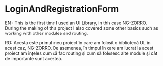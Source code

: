 # LoginAndRegistrationForm

EN : This is the first time I used an UI Library, in this case NG-ZORRO. During the making of this project I also covered some other basics such as working with other modules and routing. 

RO: Acesta este primul meu proiect în care am folosit o bibliotecă UI, în acest caz, NG-ZORRO. De asemenea, în timpul în care am lucrat la acest proiect am înțeles cum să fac routing și cum să folosesc alte module și cât de importante sunt acestea.  
